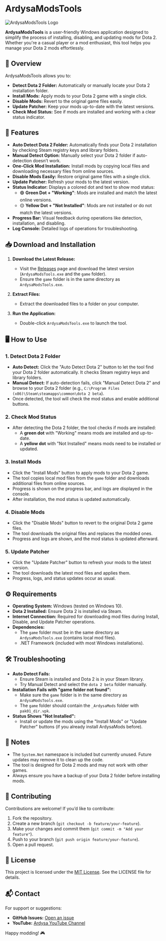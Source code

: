 # ArdysaModsTools

![ArdysaModsTools Logo](https://via.placeholder.com/150) <!-- Replace with actual logo URL if available -->

**ArdysaModsTools** is a user-friendly Windows application designed to simplify the process of installing, disabling, and updating mods for Dota 2. Whether you're a casual player or a mod enthusiast, this tool helps you manage your Dota 2 mods effortlessly.

## 📌 Overview

ArdysaModsTools allows you to:
- **Detect Dota 2 Folder:** Automatically or manually locate your Dota 2 installation folder.
- **Install Mods:** Apply mods to your Dota 2 game with a single click.
- **Disable Mods:** Revert to the original game files easily.
- **Update Patcher:** Keep your mods up-to-date with the latest versions.
- **Check Mod Status:** See if mods are installed and working with a clear status indicator.

## 🚀 Features

- **Auto Detect Dota 2 Folder:** Automatically finds your Dota 2 installation by checking Steam registry keys and library folders.
- **Manual Detect Option:** Manually select your Dota 2 folder if auto-detection doesn’t work.
- **One-Click Mod Installation:** Install mods by copying local files and downloading necessary files from online sources.
- **Disable Mods Easily:** Restore original game files with a single click.
- **Update Patcher:** Refresh your mods to the latest version.
- **Status Indicator:** Displays a colored dot and text to show mod status:
  - 🟢 **Green Dot + "Working"**: Mods are installed and match the latest online versions.
  - 🟡 **Yellow Dot + "Not Installed"**: Mods are not installed or do not match the latest versions.
- **Progress Bar:** Visual feedback during operations like detection, installation, and disabling.
- **Log Console:** Detailed logs of operations for troubleshooting.

## 📥 Download and Installation

1. **Download the Latest Release:**
   - Visit the [Releases](https://github.com/Anneardysa/ArdysaModsTools/releases) page and download the latest version (`ArdysaModsTools.exe` and the `game` folder).
   - Ensure the `game` folder is in the same directory as `ArdysaModsTools.exe`.

2. **Extract Files:**
   - Extract the downloaded files to a folder on your computer.

3. **Run the Application:**
   - Double-click `ArdysaModsTools.exe` to launch the tool.

## 🖥️ How to Use

### 1. Detect Dota 2 Folder
- **Auto Detect:** Click the "Auto Detect Dota 2" button to let the tool find your Dota 2 folder automatically. It checks Steam registry keys and library folders.
- **Manual Detect:** If auto-detection fails, click "Manual Detect Dota 2" and browse to your Dota 2 folder (e.g., `C:\Program Files (x86)\Steam\steamapps\common\dota 2 beta`).
- Once detected, the tool will check the mod status and enable additional buttons.

### 2. Check Mod Status
- After detecting the Dota 2 folder, the tool checks if mods are installed:
  - A **green dot** with "Working" means mods are installed and up-to-date.
  - A **yellow dot** with "Not Installed" means mods need to be installed or updated.

### 3. Install Mods
- Click the "Install Mods" button to apply mods to your Dota 2 game.
- The tool copies local mod files from the `game` folder and downloads additional files from online sources.
- Progress is shown on the progress bar, and logs are displayed in the console.
- After installation, the mod status is updated automatically.

### 4. Disable Mods
- Click the "Disable Mods" button to revert to the original Dota 2 game files.
- The tool downloads the original files and replaces the modded ones.
- Progress and logs are shown, and the mod status is updated afterward.

### 5. Update Patcher
- Click the "Update Patcher" button to refresh your mods to the latest version.
- The tool downloads the latest mod files and applies them.
- Progress, logs, and status updates occur as usual.

## ⚙️ Requirements

- **Operating System:** Windows (tested on Windows 10).
- **Dota 2 Installed:** Ensure Dota 2 is installed via Steam.
- **Internet Connection:** Required for downloading mod files during Install, Disable, and Update Patcher operations.
- **Dependencies:**
  - The `game` folder must be in the same directory as `ArdysaModsTools.exe` (contains local mod files).
  - .NET Framework (included with most Windows installations).

## 🛠️ Troubleshooting

- **Auto Detect Fails:**
  - Ensure Steam is installed and Dota 2 is in your Steam library.
  - Try Manual Detect and select the `dota 2 beta` folder manually.
- **Installation Fails with "game folder not found":**
  - Make sure the `game` folder is in the same directory as `ArdysaModsTools.exe`.
  - The `game` folder should contain the `_ArdysaMods` folder with `pak01_dir.vpk`.
- **Status Shows "Not Installed":**
  - Install or update the mods using the "Install Mods" or "Update Patcher" buttons (if you already install ArdysaMods before).

## 📝 Notes

- The `System.Net` namespace is included but currently unused. Future updates may remove it to clean up the code.
- The tool is designed for Dota 2 mods and may not work with other games.
- Always ensure you have a backup of your Dota 2 folder before installing mods.

## 🤝 Contributing

Contributions are welcome! If you’d like to contribute:
1. Fork the repository.
2. Create a new branch (`git checkout -b feature/your-feature`).
3. Make your changes and commit them (`git commit -m "Add your feature"`).
4. Push to your branch (`git push origin feature/your-feature`).
5. Open a pull request.

## 📜 License

This project is licensed under the [MIT License](LICENSE). See the LICENSE file for details.

## 📬 Contact

For support or suggestions:
- **GitHub Issues:** [Open an issue](https://github.com/Anneardysa/ArdysaModsTools/issues)
- **YouTube:** [Ardysa YouTube Channel](https://www.youtube.com/@Ardysa?sub_confirmation=1)

Happy modding! 🎮
